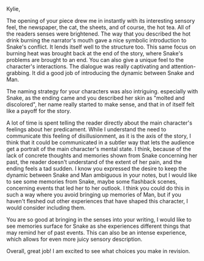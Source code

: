 Kylie, 

The opening of your piece drew me in instantly with its interesting sensory feel, the newspaper, the cat, the sheets, and of course, the hot tea. All of the readers senses were brightened. The way that you described the hot drink burning the narrator's mouth gave a nice symbolic introduction to Snake's conflict. It lends itself well to the structure too. This same focus on burning heat was brought back at the end of the story, where Snake's problems are brought to an end. You can also give a unique feel to the character's interactions. The dialogue was really captivating and attention-grabbing. It did a good job of introducing the dynamic between Snake and Man. 

The naming strategy for your characters was also intriguing. especially with Snake, as the ending came and you described her skin as "molted and discolored", her name really started to make sense, and that in of itself felt like a payoff for the story.

A lot of time is spent telling the reader directly about the main character's feelings about her predicament. While I understand the need to communicate this feeling of disillusionment, as it is the axis of the story, I think that it could be communicated in a subtler way that lets the audience get a portrait of the main character's mental state. I think, because of the lack of concrete thoughts and memories shown from Snake concerning her past, the reader doesn't understand of the extent of her pain, and the ending feels a tad sudden. I know you expressed the desire to keep the dynamic between Snake and Man ambiguous in your notes, but I would like to see some memories from Snake, maybe some flashback scenes, concerning events that led her to her outlook. I think you could do this in such a way where you avoid bringing up memories of Man, but if you haven't fleshed out other experiences that have shaped this character, I would consider including them. 

You are so good at bringing in the senses into your writing, I would like to see memories surface for Snake as she experiences different things that may remind her of past events. This can also be an intense experience, which allows for even more juicy sensory description.

Overall, great job! I am excited to see what choices you make in revision.
